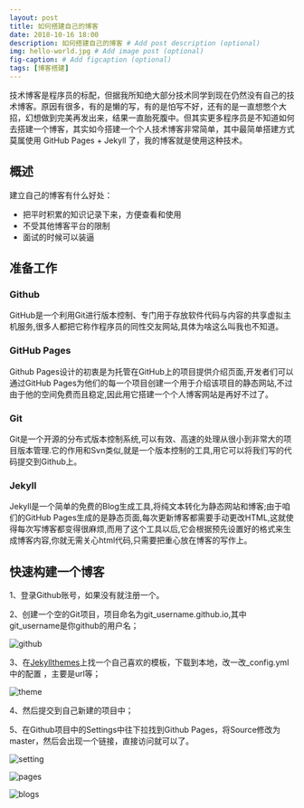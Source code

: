 ```yaml
---
layout: post
title: 如何搭建自己的博客
date: 2018-10-16 18:00
description: 如何搭建自己的博客 # Add post description (optional)
img: hello-world.jpg # Add image post (optional)
fig-caption: # Add figcaption (optional)
tags: [博客搭建]
---
```


技术博客是程序员的标配，但据我所知绝大部分技术同学到现在仍然没有自己的技术博客。原因有很多，有的是懒的写，有的是怕写不好，还有的是一直想憋个大招，幻想做到完美再发出来，结果一直胎死腹中。但其实更多程序员是不知道如何去搭建一个博客，其实如今搭建一个个人技术博客非常简单，其中最简单搭建方式莫属使用 GitHub Pages + Jekyll 了，我的博客就是使用这种技术。

## 概述

建立自己的博客有什么好处：
* 把平时积累的知识记录下来，方便查看和使用
* 不受其他博客平台的限制
* 面试的时候可以装逼

## 准备工作

### Github

GitHub是一个利用Git进行版本控制、专门用于存放软件代码与内容的共享虚拟主机服务,很多人都把它称作程序员的同性交友网站,具体为啥这么叫我也不知道。

### GitHub Pages

Github Pages设计的初衷是为托管在GitHub上的项目提供介绍页面,开发者们可以通过GitHub Pages为他们的每一个项目创建一个用于介绍该项目的静态网站,不过由于他的空间免费而且稳定,因此用它搭建一个个人博客网站是再好不过了。

### Git

Git是一个开源的分布式版本控制系统,可以有效、高速的处理从很小到非常大的项目版本管理.它的作用和Svn类似,就是一个版本控制的工具,用它可以将我们写的代码提交到Github上。

### Jekyll

Jekyll是一个简单的免费的Blog生成工具,将纯文本转化为静态网站和博客;由于咱们的GitHub Pages生成的是静态页面,每次更新博客都需要手动更改HTML,这就使得每次写博客都变得很麻烦,而用了这个工具以后,它会根据预先设置好的格式来生成博客内容,你就无需关心html代码,只需要把重心放在博客的写作上。

## 快速构建一个博客

1、登录Github账号，如果没有就注册一个。

2、创建一个空的Git项目，项目命名为git_username.github.io,其中git_username是你github的用户名；

![github]({{site.baseurl}}/assets/img/2018-10-16/github.jpg)

3、在[Jekyllthemes](http://jekyllthemes.org/)上找一个自己喜欢的模板，下载到本地，改一改_config.yml中的配置 ，主要是url等；

![theme]({{site.baseurl}}/assets/img/2018-10-16/theme.jpg)

4、然后提交到自己新建的项目中；

5、在Github项目中的Settings中往下拉找到Github Pages，将Source修改为master，然后会出现一个链接，直接访问就可以了。

![setting]({{site.baseurl}}/assets/img/2018-10-16/setting.jpg)

![pages]({{site.baseurl}}/assets/img/2018-10-16/pages.jpg)

![blogs]({{site.baseurl}}/assets/img/2018-10-16/blogs.jpg)
